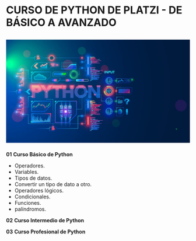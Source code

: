 # CURSO DE PYTHON DE PLATZI - DE BÁSICO A AVANZADO

## ![Pyhton](python.jpeg)

**01** **Curso Básico de Python**

- Operadores.
- Variables.
- Tipos de datos.
- Convertir un tipo de dato a otro.
- Operadores lógicos.
- Condicionales.
- Funciones.
- palíndromos.

**02** **Curso Intermedio de Python**

**03** **Curso Profesional de Python**
